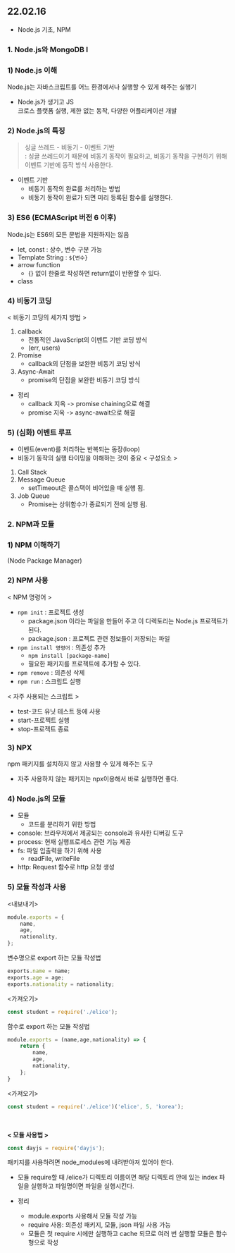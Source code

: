 ## 22.02.16
* Node.js 기초, NPM

### 1. Node.js와 MongoDB I

### 1) Node.js 이해
Node.js는 자바스크립트를 어느 환경에서나 실행할 수 있게 해주는 실행기

* Node.js가 생기고 JS<br>
크로스 플랫폼 실행, 제한 없는 동작, 다양한 어플리케이션 개발

### 2) Node.js의 특징
> 싱글 쓰레드 - 비동기 - 이벤트 기반 <br>
: 싱글 쓰레드이기 때문에 비동기 동작이 필요하고, 비동기 동작을 구현하기 위해 이벤트 기반에 동작 방식 사용한다.

* 이벤트 기반
    * 비동기 동작의 완료를 처리하는 방법
    * 비동기 동작이 완료가 되면 미리 등록된 함수를 실행한다.

### 3) ES6 (ECMAScript 버전 6 이후)
Node.js는 ES6의 모든 문법을 지원하지는 않음

* let, const : 상수, 변수 구분 가능
* Template String : `${변수}`
* arrow function   
    * {} 없이 한줄로 작성하면 return없이 반환할 수 있다.
* class

### 4) 비동기 코딩
< 비동기 코딩의 세가지 방법 >
1. callback
    * 전통적인 JavaScript의 이벤트 기반 코딩 방식
    * (err, users)
2. Promise
    * callback의 단점을 보완한 비동기 코딩 방식
3. Async-Await 
    * promise의 단점을 보완한 비동기 코딩 방식

* 정리
    * callback 지옥 -> promise chaining으로 해결
    * promise 지옥 -> async-await으로 해결

### 5) (심화) 이벤트 루프
* 이벤트(event)를 처리하는 반복되는 동장(loop)
* 비동기 동작의 실행 타이밍을 이해하는 것이 중요
< 구성요소 >
1. Call Stack
2. Message Queue
    * setTimeout은 콜스택이 비어있을 때 실행 됨.
3. Job Queue
    * Promise는 상위함수가 종료되기 전에 실행 됨.


### 2. NPM과 모듈

### 1) NPM 이해하기
(Node Package Manager)

### 2) NPM 사용

< NPM 명령어 >
* ```npm init``` : 프로젝트 생성
    * package.json 이라는 파일을 만들어 주고 이 디렉토리는 Node.js 프로젝트가 된다.
    * package.json : 프로젝트 관련 정보들이 저장되는 파일
* ```npm install 명령어``` : 의존성 추가
    * ```npm install [package-name]```
    * 필요한 패키지를 프로젝트에 추가할 수 있다.
* ```npm remove``` : 의존성 삭제
* ```npm run``` : 스크립트 실행

< 자주 사용되는 스크립트 >

* test-코드 유닛 테스트 등에 사용
* start-프로젝트 실행
* stop-프로젝트 종료

### 3) NPX
npm 패키지를 설치하지 않고 사용할 수 있게 해주는 도구
* 자주 사용하지 않는 패키지는 npx이용해서 바로 실행하면 좋다.

### 4) Node.js의 모듈
* 모듈
    * 코드를 분리하기 위한 방법
* console: 브라우저에서 제공되는 console과 유사한 디버깅 도구
* process: 현재 실행프로세스 관련 기능 제공   
* fs: 파일 입출력을 하기 위해 사용
    * readFile, writeFile
* http: Request 함수로 http 요청 생성

### 5) 모듈 작성과 사용

<내보내기>
```js
module.exports = {
    name,
    age,
    nationality,
};
```
변수명으로 export 하는 모듈 작성법 
```js
exports.name = name;
exports.age = age;
exports.nationality = nationality;
```

<가져오기>
```js
const student = require('./elice');
```

함수로 export 하는 모듈 작성법
```js
module.exports = (name,age,nationality) => {
    return {
        name,
        age,
        nationality,
    };
}
```
<가져오기>
```js
const student = require('./elice')('elice', 5, 'korea');
```

<br>

**< 모듈 사용법 >**
```js
const dayjs = require('dayjs');
```
패키지를 사용하려면 node_modules에 내려받아져 있어야 한다.
* 모듈 require할 때 /elice가 디렉토리 이름이면 해당 디렉토리 안에 있는 index 파일을 실행하고 파일명이면 파일을 실행시킨다.


* 정리
    * module.exports 사용해서 모듈 작성 가능
    * require 사용: 의존성 패키지, 모듈, json 파일 사용 가능
    * 모듈은 첫 require 시에만 실행하고 cache 되므로 여러 번 실행할 모듈은 함수형으로 작성
